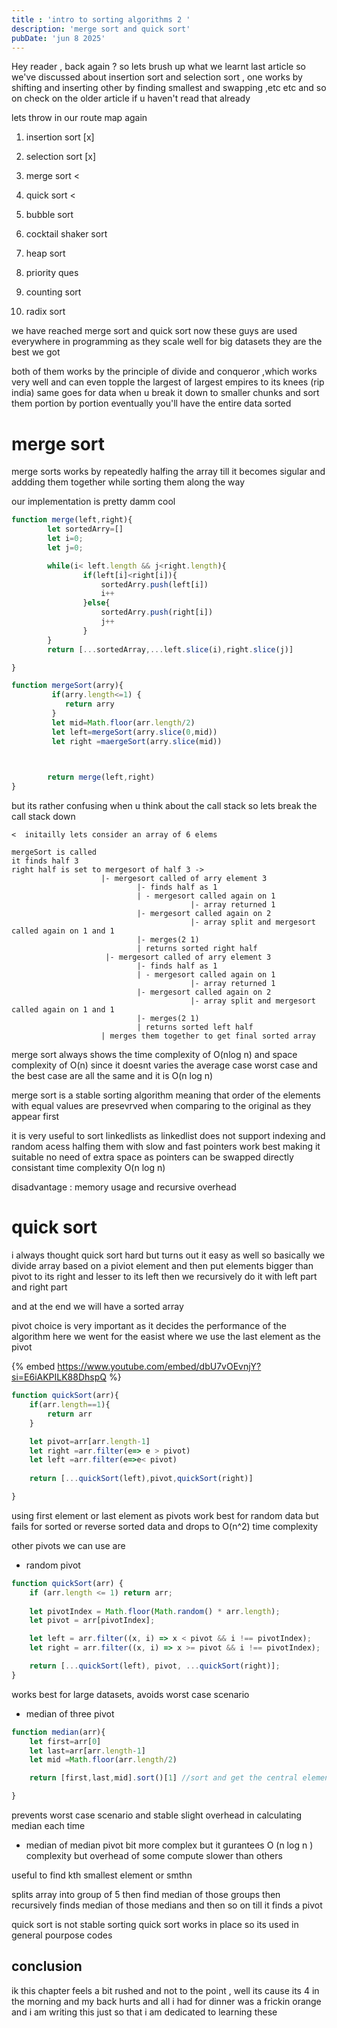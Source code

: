 ```yaml
---
title : 'intro to sorting algorithms 2 '
description: 'merge sort and quick sort'
pubDate: 'jun 8 2025'
---
```

Hey reader , back again ? so lets brush up what we learnt last article so we've discussed about insertion sort and selection sort , one works by shifting and inserting other by finding smallest and swapping ,etc etc and so on check on the older article if u haven't read that already

lets throw in our route map again 

1) insertion sort  [x]
2) selection sort [x]

3) merge sort <
5) quick sort <
 
6) bubble sort
7) cocktail shaker sort 
 
8) heap sort 
9) priority ques

10) counting sort 
11) radix sort  

we have reached merge sort and quick sort 
now these guys are used everywhere in programming as they scale well for big datasets they are the best we got 

both of them works by the principle of divide and conqueror ,which works very well and can even topple the largest of largest empires to its knees (rip india)
same goes for data when u break it down to smaller chunks and sort them portion by portion eventually you'll have the entire data sorted  

# merge sort 

merge sorts works by repeatedly halfing the array till it becomes sigular and addding them together while sorting them along the way 

our implementation is pretty damm cool

```ts
function merge(left,right){
        let sortedArry=[]
        let i=0;
        let j=0;

        while(i< left.length && j<right.length){
                if(left[i]<right[i]){
                    sortedArry.push(left[i])
                    i++
                }else{
                    sortedArry.push(right[i])
                    j++
                }
        }
        return [...sortedArray,...left.slice(i),right.slice(j)]

}

function mergeSort(arry){
         if(arry.length<=1) {
            return arry
         }
         let mid=Math.floor(arr.length/2)
         let left=mergeSort(arry.slice(0,mid))
         let right =maergeSort(arry.slice(mid))
        


        return merge(left,right)
}

```
but its rather confusing when u think about the call stack so lets break the call stack down 
```
<  initailly lets consider an array of 6 elems

mergeSort is called 
it finds half 3
right half is set to mergesort of half 3 -> 
                    |- mergesort called of arry element 3 
                            |- finds half as 1 
                            | - mergesort called again on 1 
                                        |- array returned 1 
                            |- mergesort called again on 2 
                                        |- array split and mergesort called again on 1 and 1 
                            |- merges(2 1)
                            | returns sorted right half 
                     |- mergesort called of arry element 3 
                            |- finds half as 1 
                            | - mergesort called again on 1 
                                        |- array returned 1 
                            |- mergesort called again on 2 
                                        |- array split and mergesort called again on 1 and 1 
                            |- merges(2 1)
                            | returns sorted left half 
                    | merges them together to get final sorted array 
```

merge sort always shows the time complexity of O(nlog n) and space complexity of O(n)
since it doesnt varies the average case worst case and the best case are all the same and it is O(n log n)

merge sort is a stable sorting algorithm meaning that order of the elements with equal values are presevrved when comparing to the original as they appear first 

it is very useful to sort linkedlists
as linkedlist does not support indexing and random acess halfing them with slow and fast pointers work best making it suitable 
no need of extra space as pointers can be swapped directly 
consistant time complexity O(n log n)

disadvantage : memory usage and recursive overhead 

# quick sort 
i always thought quick sort hard but turns out it easy as well 
so basically we divide array based on a piviot element and then put elements bigger than pivot to its right and lesser to its left
then we recursively do it with left part and right part 

and at the end we will have a sorted array 

pivot choice is very important as it decides the performance of the algorithm 
here we went for the easist where we use the last element as the pivot 

{% embed https://www.youtube.com/embed/dbU7vOEvnjY?si=E6iAKPILK88DhspQ %}
```ts
function quickSort(arr){
    if(arr.length==1){
        return arr
    }

    let pivot=arr[arr.length-1]
    let right =arr.filter(e=> e > pivot)
    let left =arr.filter(e=>e< pivot)
    
    return [...quickSort(left),pivot,quickSort(right)]

}

```
using first element or last element as pivots work best for random data but fails for sorted or reverse sorted data and drops to O(n^2) time complexity 


other pivots we can use are 
- random pivot 

```ts
function quickSort(arr) {
    if (arr.length <= 1) return arr;
    
    let pivotIndex = Math.floor(Math.random() * arr.length);
    let pivot = arr[pivotIndex];

    let left = arr.filter((x, i) => x < pivot && i !== pivotIndex);
    let right = arr.filter((x, i) => x >= pivot && i !== pivotIndex);

    return [...quickSort(left), pivot, ...quickSort(right)];
}

```

works best for large datasets, avoids worst case scenario

- median of three pivot 
```ts
function median(arr){
    let first=arr[0]
    let last=arr[arr.length-1]
    let mid =Math.floor(arr.length/2)

    return [first,last,mid].sort()[1] //sort and get the central element 

}

```
prevents worst case scenario and stable 
slight overhead in calculating median each time 

- median of median pivot 
bit more complex but it gurantees O (n log n ) complexity but overhead of some compute
slower than others 

useful to find kth smallest element or smthn

splits array into group of 5 then find median of those groups then recursively finds median of those medians and then so on till it finds a pivot

quick sort is not stable sorting 
quick sort works in place so its used in general pourpose codes 


## conclusion 
ik this chapter feels a bit rushed and not to the point , well its cause its 4 in the morning and my back hurts and all i had for dinner was a frickin orange and i am writing this just so that i am dedicated to learning these 
